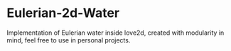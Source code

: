 # Eulerian-2d-Water
Implementation of Eulerian water inside love2d, created with modularity in mind, feel free to use in personal projects.
